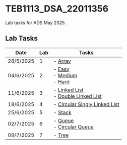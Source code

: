 
# TEB1113_DSA_22011356

Lab tasks for ADS May 2025.

## Lab Tasks

| Date       | Lab | Tasks                                |
|------------|-----|--------------------------------------|
| 28/5/2025  | 1   | - [Array](L1/22011356_rithish_L1.cpp)                |
| 04/6/2025  | 2   | - [Easy](L2/22011356_rithish_easy_L2.cpp) <br> - [Medium](L2/22011356_rithish_medium_L2.cpp) <br> - [Hard](L2/22011356_rithish_hard_L2.cpp) |
| 11/6/2025  | 3   | - [Linked List](L3/22011356_rithish_L3.cpp)  <br> - [Double Linked List](L3/22011356_rithish_doublelink_L3.cpp)   |
| 18/6/2025  | 4   | - [Circular Singly Linked List](L4/22011356_rithish_L4.cpp)    |
| 25/6/2025  | 5   | - [Stack](L5/22011356_rithish_L5.cpp)          |
| 02/7/2025  | 6   | - [Queue](L6/22011356_rithish_L6_Queue.cpp)  <br> - [Circular Queue](L6/22011356_rithish_L6_CircularQueue.cpp)   |
| 09/7/2025  | 7   | - [Tree](L7/22011356_rithish_L7.cpp)    |
